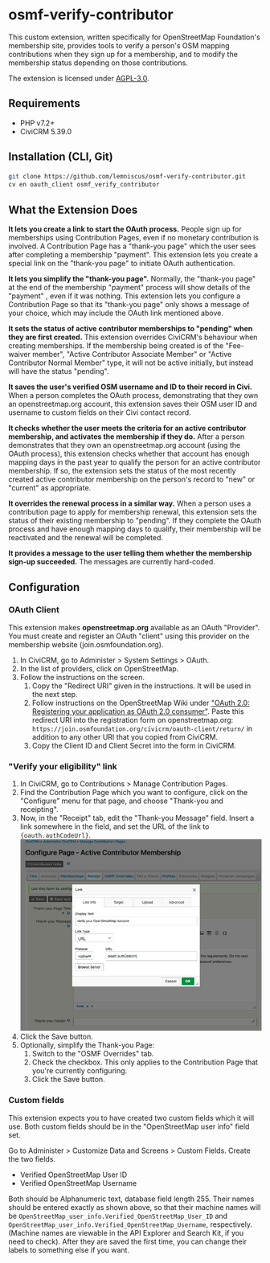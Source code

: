 # osmf-verify-contributor

This custom extension, written specifically for OpenStreetMap Foundation's
membership site, provides tools to verify a person's OSM mapping contributions
when they sign up for a membership, and to modify the membership status
depending on those contributions.

The extension is licensed under [AGPL-3.0](LICENSE.txt).

## Requirements

* PHP v7.2+
* CiviCRM 5.39.0

## Installation (CLI, Git)

```bash
git clone https://github.com/lemniscus/osmf-verify-contributor.git
cv en oauth_client osmf_verify_contributor
```

## What the Extension Does

**It lets you create a link to start the OAuth process.** People sign up for 
memberships using Contribution Pages, even if no monetary contribution is
involved. A Contribution Page has a "thank-you page" which the user sees after
completing a membership "payment". This extension lets you create a special link on
the "thank-you page" to initiate OAuth authentication.

**It lets you simplify the "thank-you page".** Normally, the "thank-you page"
at the end of the membership "payment" process will show details of the "payment" ,
even if it was nothing. This extension lets you configure a Contribution Page
so that its "thank-you page" only shows a message of your choice,
which may include the OAuth link mentioned above.

**It sets the status of active contributor memberships to "pending" when they are
first created.** This extension overrides CiviCRM's behaviour when creating
memberships. If the membership being created is of the "Fee-waiver member",
"Active Contributor Associate Member" or "Active Contributor Normal Member"
type, it will not be active initially, but instead will have the status "pending".

**It saves the user's verified OSM username and ID to their record in Civi.**
When a person completes the OAuth process, demonstrating that they own an 
openstreetmap.org account, this extension saves their OSM user ID and username
to custom fields on their Civi contact record.

**It checks whether the user meets the criteria for an active contributor 
membership, and activates the membership if they do.** After a person 
demonstrates that they own an openstreetmap.org account (using the OAuth process),
this extension checks whether that account has enough mapping days in the past 
year to qualify the person for an active contributor membership. If so, the 
extension sets the status of the most recently created active contributor 
membership on the person's record to "new" or "current" as appropriate.

**It overrides the renewal process in a similar way.** When a person uses a 
contribution page to apply for membership renewal, this extension sets the status
of their existing membership to "pending". If they complete the OAuth process
and have enough mapping days to qualify, their membership will be reactivated 
and the renewal will be completed.

**It provides a message to the user telling them whether the membership sign-up
succeeded.** The messages are currently hard-coded.

## Configuration

### OAuth Client

This extension makes **openstreetmap.org** available as an OAuth "Provider". 
You must create and register an OAuth "client" using this provider on the 
membership website (join.osmfoundation.org).

1. In CiviCRM, go to Administer > System Settings > OAuth.
2. In the list of providers, click on OpenStreetMap.
3. Follow the instructions on the screen.
   1. Copy the "Redirect URI" given in the instructions. It will be used in the next step.
   2. Follow instructions on the OpenStreetMap Wiki under ["OAuth 2.0: Registering
   your application as OAuth 2.0 consumer"](https://wiki.openstreetmap.org/wiki/OAuth#Registering_your_application_as_OAuth_2.0_consumer).
   Paste this redirect URI into the registration form on openstreetmap.org:
   `https://join.osmfoundation.org/civicrm/oauth-client/return/`
   in addition to any other URI that you copied from CiviCRM.
   3. Copy the Client ID and Client Secret into the form in CiviCRM.

### "Verify your eligibility" link

  1. In CiviCRM, go to Contributions > Manage Contribution Pages.
  2. Find the Contribution Page which you want to configure, click on the 
"Configure" menu for that page, and choose "Thank-you and receipting".
  3. Now, in the "Receipt" tab, edit the "Thank-you Message" field. Insert 
a link somewhere in the field, and set the URL of the link to
`{oauth.authCodeUrl}`.<br />
![inserting the link](images/contribution-page-configure-link.png)
  4. Click the Save button.
  5. Optionally, simplify the Thank-you Page:
     1. Switch to the "OSMF Overrides" tab.
     2. Check the checkbox. This only applies to the Contribution Page that
     you're currently configuring.
     3. Click the Save button. 
     
### Custom fields

This extension expects you to have created two custom fields which it will use.
Both custom fields should be in the "OpenStreetMap user info" field set.

Go to Administer > Customize Data and Screens > Custom Fields. Create the two
fields.

- Verified OpenStreetMap User ID
- Verified OpenStreetMap Username

Both should be Alphanumeric text, database field length 255. Their names should
be entered exactly as shown above, so that their machine names will be 
`OpenStreetMap_user_info.Verified_OpenStreetMap_User_ID` and 
`OpenStreetMap_user_info.Verified_OpenStreetMap_Username`, respectively.
(Machine names are viewable in the API Explorer and Search Kit, if you need
to check). After they are saved the first time, you can change their labels to
something else if you want.

